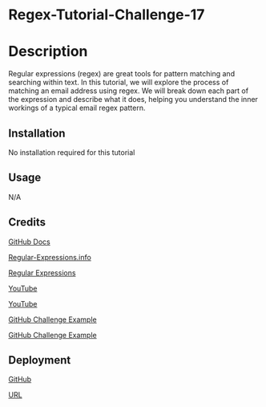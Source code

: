 # Regex-Tutorial-Challenge-17

# Description

Regular expressions (regex) are great tools for pattern matching and searching within text. In this tutorial, we will explore the process of matching an email address using regex. We will break down each part of the expression and describe what it does, helping you understand the inner workings of a typical email regex pattern.

## Installation

No installation required for this tutorial

## Usage
 
N/A

## Credits

[GitHub Docs](https://docs.github.com/en/get-started/writing-on-github/editing-and-sharing-content-with-gists/creating-gists)
 
[Regular-Expressions.info](https://www.regular-expressions.info/email.html)

[Regular Expressions](https://developer.mozilla.org/en-US/docs/Web/JavaScript/Guide/Regular_Expressions)

[YouTube](https://www.youtube.com/watch?v=c9HbsUSWilw)

[YouTube](https://www.youtube.com/watch?v=7DG3kCDx53c)

[GitHub Challenge Example](https://github.com/snastacia/Challenge-17-Regex-Tutorial)

[GitHub Challenge Example](https://gist.github.com/Eric-JG/8375d2e60c676b9f724a0edc7bea0c62#bracket-expressions)

## Deployment

[GitHub](https://github.com/nickholder6425/Regex-Tutorial-Challenge-17)

[URL](https://nickholder6425.github.io/Regex-Tutorial-Challenge-17/)